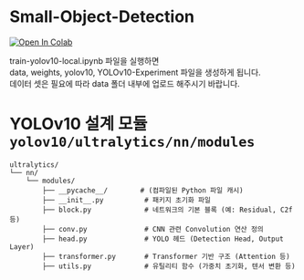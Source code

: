 # Small-Object-Detection

<a href="https://colab.research.google.com/drive/14jbS3PoEEKZNkVMofrKQl2bHLC8oxA_y#scrollTo=rDuvNsnH0OEV" rel="nofollow"><img src="https://camo.githubusercontent.com/96889048f8a9014fdeba2a891f97150c6aac6e723f5190236b10215a97ed41f3/68747470733a2f2f636f6c61622e72657365617263682e676f6f676c652e636f6d2f6173736574732f636f6c61622d62616467652e737667" alt="Open In Colab" data-canonical-src="https://colab.research.google.com/assets/colab-badge.svg" style="max-width: 100%;"></a>


train-yolov10-local.ipynb 파일을 실행하면 <br>
data, weights, yolov10, YOLOv10-Experiment 파일을 생성하게 됩니다. <br>
데이터 셋은 필요에 따라 data 폴더 내부에 업로드 해주시기 바랍니다. <br>

# YOLOv10 설계 모듈 `yolov10/ultralytics/nn/modules` 

```plaintext
ultralytics/
└── nn/
    └── modules/
        ├── __pycache__/        # (컴파일된 Python 파일 캐시)
        ├── __init__.py          # 패키지 초기화 파일
        ├── block.py             # 네트워크의 기본 블록 (예: Residual, C2f 등)
        ├── conv.py              # CNN 관련 Convolution 연산 정의
        ├── head.py              # YOLO 헤드 (Detection Head, Output Layer)
        ├── transformer.py       # Transformer 기반 구조 (Attention 등)
        ├── utils.py             # 유틸리티 함수 (가중치 초기화, 텐서 변환 등)
